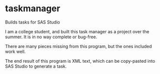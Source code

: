 # taskmanager
Builds tasks for SAS Studio

I am a college student, and built this task manager as a project over the summer. It is in no way complete or bug-free. 

There are many pieces missing from this program, but the ones included work well. 

The end result of this program is XML text, which can be copy-pasted into SAS Studio to generate a task.
